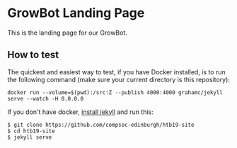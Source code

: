 # GrowBot Landing Page

This is the landing page for our GrowBot.

## How to test

The quickest and easiest way to test, if you have Docker installed, is to run the following command (make sure your current directory is this repository):

```
docker run --volume=$(pwd):/src:Z --publish 4000:4000 grahamc/jekyll serve --watch -H 0.0.0.0
```

If you don't have docker, [install jekyll](https://jekyllrb.com/docs/installation/) and run this:

```
$ git clone https://github.com/compsoc-edinburgh/htb19-site
$ cd htb19-site
$ jekyll serve
```
